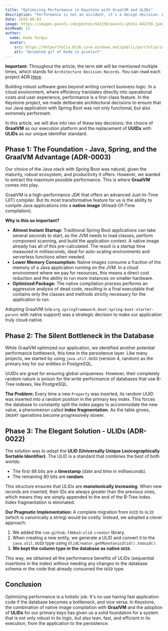 ```yaml
---
title: "Optimizing Performance in Keystone with GraalVM and ULIDs"
description: "Performance is not an accident, it's a design decision. We explore two crucial optimizations in Keystone: the adoption of GraalVM for native, low-consumption execution, and the migration from UUIDs to ULIDs to resolve database performance bottlenecks."
date: 2025-08-03
image: https://images.pexels.com/photos/442150/pexels-photo-442150.jpeg?auto=compress&cs=tinysrgb&w=1260&h=750&dpr=1
minRead: 11
author:
  name: Koda Turqui
  avatar:
    src: https://kktportfolio.blob.core.windows.net/public/portfolio/images/20250809_2318_Homem com Fones_remix_01k28w7xx5ehz85pss8pqtxek5-1.webp
    alt: "Animated gif of Koda in pixelart"
---
```


**Important:** Throughout the article, the term `ADR` will be mentioned multiple times, which stands for `Architecture Decision Records`. You can read each project ADR [Here](https://github.com/koda-kaolinite/keystone_api/tree/main/docs/ARCHITECTURE-DESICION-LOG).

Building robust software goes beyond writing correct business logic. In a cloud environment, where efficiency translates directly into operational costs and user experience, performance is a first-class feature. In the Keystone project, we made deliberate architectural decisions to ensure that our Java application with Spring Boot was not only functional, but also extremely performant.

In this article, we will dive into two of these key decisions: the choice of **GraalVM** as our execution platform and the replacement of **UUIDs** with **ULIDs** as our unique identifier standard.

## Phase 1: The Foundation - Java, Spring, and the GraalVM Advantage (ADR-0003)

Our choice of the Java stack with Spring Boot was natural, given the maturity, robust ecosystem, and productivity it offers. However, we wanted to extract the maximum possible performance. This is where **GraalVM** comes into play.

GraalVM is a high-performance JDK that offers an advanced Just-In-Time (JIT) compiler. But its most transformative feature for us is the ability to compile Java applications into a **native image** (Ahead-Of-Time compilation).

**Why is this so important?**
-   **Almost Instant Startup:** Traditional Spring Boot applications can take several seconds to start, as the JVM needs to load classes, perform component scanning, and build the application context. A native image already has all of this pre-calculated. The result is a startup time measured in milliseconds, ideal for auto-scaling environments and serverless functions when needed.
-   **Lower Memory Consumption:** Native images consume a fraction of the memory of a Java application running on the JVM. In a cloud environment where we pay for resources, this means a direct cost reduction and the ability to run more instances on smaller hardware.
-   **Optimized Package:** The native compilation process performs an aggressive analysis of dead code, resulting in a final executable that contains only the classes and methods strictly necessary for the application to run.

Adopting GraalVM (via `org.springframework.boot:spring-boot-starter-parent` with native support) was a strategic decision to make our application truly cloud-native.

## Phase 2: The Silent Bottleneck in the Database

While GraalVM optimized our application, we identified another potential performance bottleneck, this time in the persistence layer. Like many projects, we started by using `java.util.UUID` (version 4, random) as the primary key for our entities in PostgreSQL.

UUIDs are great for ensuring global uniqueness. However, their completely random nature is poison for the write performance of databases that use B-Tree indexes, like PostgreSQL.

**The Problem:**
Every time a new `Property` was inserted, its random UUID was inserted into a random position in the primary key index. This forces the database to constantly split the index pages to accommodate the new value, a phenomenon called **index fragmentation**. As the table grows, `INSERT` operations become progressively slower.

## Phase 3: The Elegant Solution - ULIDs (ADR-0022)

The solution was to adopt the **ULID (Universally Unique Lexicographically Sortable Identifier)**. The ULID is a standard that combines the best of both worlds:
-   The first 48 bits are a **timestamp** (date and time in milliseconds).
-   The remaining 80 bits are **random**.

This structure ensures that ULIDs are **monotonically increasing**. When new records are inserted, their IDs are always greater than the previous ones, which means they are simply appended to the end of the B-Tree index. Index fragmentation is eliminated.

**Our Pragmatic Implementation:**
A complete migration from `UUID` to `ULID` (which is canonically a string) would be costly. Instead, we adopted a clever approach:
1.  We added the `com.github.f4b6a3:ulid-creator` library.
2.  When creating a new entity, we generate a ULID and convert it to the `java.util.UUID` type using `UlidCreator.getMonotonicUlid().toUuid()`.
3.  **We kept the column type in the database as native `UUID`.**

This way, we obtained all the performance benefits of ULIDs (sequential insertions in the index) without needing any changes to the database schema or the code that already consumed the `UUID` type.

## Conclusion

Optimizing performance is a holistic job. It's no use having fast application code if the database becomes a bottleneck, and vice versa. In Keystone, the combination of native image compilation with **GraalVM** and the adoption of **ULIDs** for our primary keys has given us a solid foundation for a system that is not only robust in its logic, but also lean, fast, and efficient in its execution, from the application to the persistence.
